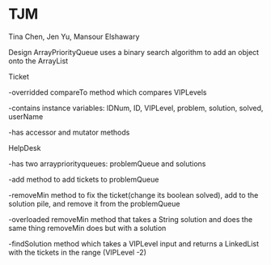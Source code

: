 # TJM

Tina Chen, Jen Yu, Mansour Elshawary

Design
ArrayPriorityQueue
uses a binary search algorithm to add an object onto the ArrayList

Ticket

-overridded compareTo method which compares VIPLevels

-contains instance variables: IDNum, ID, VIPLevel, problem, solution, solved, userName

-has accessor and mutator methods

HelpDesk

-has two arraypriorityqueues: problemQueue and solutions

-add method to add tickets to problemQueue

-removeMin method to fix the ticket(change its boolean solved), add to the solution pile, and remove it from the problemQueue

-overloaded removeMin method that takes a String solution and does the same thing removeMin does but with a solution

-findSolution method which takes a VIPLevel input and returns a LinkedList with the tickets in the range (VIPLevel -2)